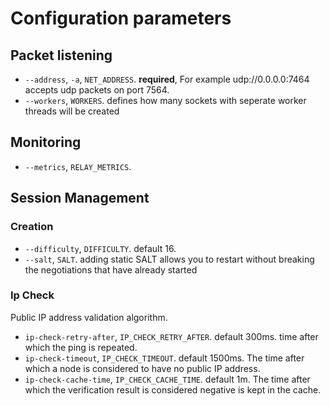 
# Configuration parameters

## Packet listening

- `--address`, `-a`, `NET_ADDRESS`. **required**, For example udp://0.0.0.0:7464 
  accepts udp packets on port 7564.
- `--workers`, `WORKERS`. defines how many sockets with seperate worker threads will be created

## Monitoring

- `--metrics`, `RELAY_METRICS`. 

## Session Management

### Creation

- `--difficulty`, `DIFFICULTY`. default 16. 
- `--salt`, `SALT`. adding static SALT allows you to restart without breaking the negotiations that have already 
  started

### Ip Check

Public IP address validation algorithm.

- `ip-check-retry-after`, `IP_CHECK_RETRY_AFTER`. default 300ms. time after which the ping is repeated. 
- `ip-check-timeout`, `IP_CHECK_TIMEOUT`. default 1500ms. The time after which a node is considered to have no public 
IP address.
- `ip-check-cache-time`, `IP_CHECK_CACHE_TIME`. default 1m. The time after which the verification result is considered 
negative is kept in the cache.


